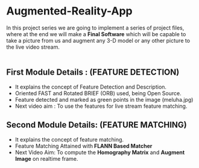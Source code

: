 # Augmented-Reality-App
In this project series we are going to implement a series of project files, where at the end we will make a <b>Final Software</b> which will be capable to take 
a picture from us and augment any 3-D model or any other picture to the live video stream.</br></br>
<h2>First Module Details : (FEATURE DETECTION) </h2>

<ul>
<li>It explains the concept of Feature Detection and Description.
<li>Oriented FAST and Rotated BRIEF (ORB) used, being Open Source.
<li>Feature detected and marked as green points in the image (meluha.jpg)
<li>Next video aim : To use the features for live stream feature matching.
</ul>

<h2>Second Module Details: (FEATURE MATCHING) </H2>
<UL>
  <li>It explains the concept of feature matching.
  <li>Feature Matching Attained with<b> FLANN Based Matcher</b>
  <li>Next Video Aim: To compute the <b>Homography Matrix</b> and <b>Augment Image</b> on realtime frame.

